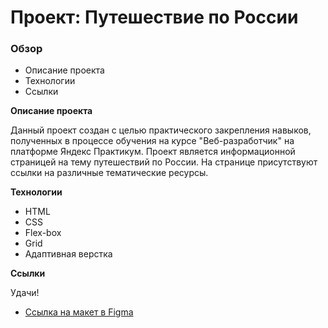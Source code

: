 # Проект: Путешествие по России

### Обзор
* Описание проекта 
* Технологии
* Ссылки

**Описание проекта**

Данный проект создан с целью практического закрепления навыков, полученных в процессе обучения на курсе "Веб-разработчик" на платформе Яндекс Практикум. Проект является информационной страницей на тему путешествий по России. На странице присутствуют ссылки на различные тематические ресурсы.

**Технологии**

- HTML
- CSS
- Flex-box
- Grid 
- Адаптивная верстка 

**Ссылки**

Удачи!

* [Ссылка на макет в Figma](https://www.figma.com/file/5S2WSbEFL6awjVWJ0NWL8Q/Sprint-3_-Russia-_-desktop-mobile?node-id=28503%3A0)
